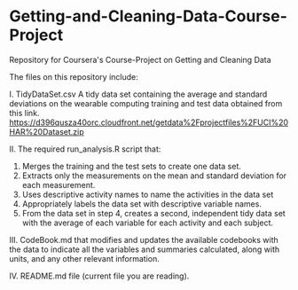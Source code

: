 # Getting-and-Cleaning-Data-Course-Project
Repository for Coursera's Course-Project on Getting and Cleaning Data 

The files on this repository include:

I. TidyDataSet.csv A tidy data set containing the average and standard deviations on the wearable computing training and test data obtained from this link.
https://d396qusza40orc.cloudfront.net/getdata%2Fprojectfiles%2FUCI%20HAR%20Dataset.zip

II. The required run_analysis.R script that:

1. Merges the training and the test sets to create one data set.
2. Extracts only the measurements on the mean and standard deviation for each measurement.
3. Uses descriptive activity names to name the activities in the data set
4. Appropriately labels the data set with descriptive variable names.
5. From the data set in step 4, creates a second, independent tidy data set with the average of each variable for each activity and each subject.

III. CodeBook.md that modifies and updates the available codebooks with the data to indicate all the variables and summaries calculated, along with units, and any other relevant information.

IV. README.md file (current file you are reading).
